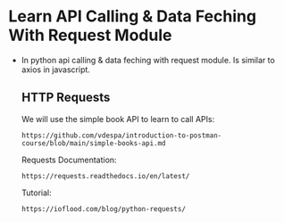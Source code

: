 # Learn API Calling & Data Feching With Request Module

- In python api calling & data feching with request module. Is similar to axios in javascript.

  ## HTTP Requests

  We will use the simple book API to learn to call APIs:

  `https://github.com/vdespa/introduction-to-postman-course/blob/main/simple-books-api.md`

  Requests Documentation:

  `https://requests.readthedocs.io/en/latest/`

  Tutorial:

  `https://ioflood.com/blog/python-requests/`
